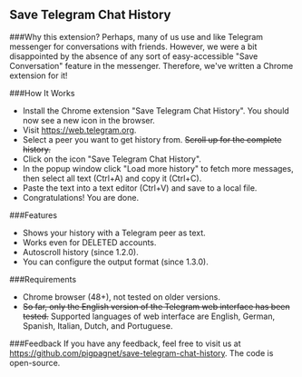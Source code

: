 Save Telegram Chat History
--------------------------

###Why this extension?
Perhaps, many of us use and like Telegram messenger for conversations with friends. However, we were a bit disappointed by the absence of any sort of easy-accessible "Save Conversation" feature in the messenger. Therefore, we've written a Chrome extension for it! 

###How It Works
- Install the Chrome extension "Save Telegram Chat History". You should now see a new icon in the browser.
- Visit https://web.telegram.org.
- Select a peer you want to get history from. ~~Scroll up for the complete history.~~ 
- Click on the icon "Save Telegram Chat History".
- In the popup window click "Load more history" to fetch more messages, then select all text (Ctrl+A) and copy it (Ctrl+C).
- Paste the text into a text editor (Ctrl+V) and save to a local file.
- Congratulations! You are done.


###Features
* Shows your history with a Telegram peer as text.
* Works even for DELETED accounts.
* Autoscroll history (since 1.2.0).
* You can configure the output format (since 1.3.0).

###Requirements
* Chrome browser (48+), not tested on older versions.
* ~~So far, only the English version of the Telegram web interface has been tested.~~ Supported languages of web interface are English, German, Spanish, Italian, Dutch, and Portuguese.

###Feedback
If you have any feedback, feel free to visit us at https://github.com/pigpagnet/save-telegram-chat-history. The code is open-source.
